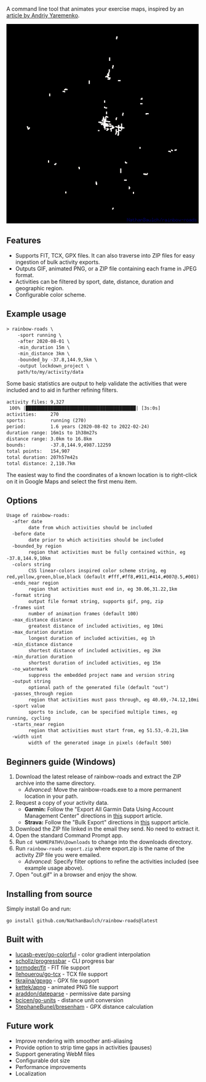 A command line tool that animates your exercise maps, inspired by an [article by Andriy Yaremenko](https://medium.com/geospatial-analytics/how-to-animate-strava-gpx-tracks-in-qgis-8a8ca6b58ebc).

![example output](lockdown_project.gif)

## Features
* Supports FIT, TCX, GPX files. It can also traverse into ZIP files for easy ingestion of bulk activity exports.
* Outputs GIF, animated PNG, or a ZIP file containing each frame in JPEG format.
* Activities can be filtered by sport, date, distance, duration and geographic region.
* Configurable color scheme.

## Example usage
```text
> rainbow-roads \
    -sport running \
    -after 2020-08-01 \
    -min_duration 15m \
    -min_distance 3km \
    -bounded_by -37.8,144.9,5km \
    -output lockdown_project \
    path/to/my/activity/data
```
Some basic statistics are output to help validate the activities that were included and to aid in further refining filters.
```text
activity files: 9,327
 100% |████████████████████████████████████████| [3s:0s]            
activities:     270
sports:         running (270)
period:         1.6 years (2020-08-02 to 2022-02-24)
duration range: 16m1s to 1h38m27s
distance range: 3.0km to 16.8km
bounds:         -37.8,144.9,4987.12259
total points:   154,907
total duration: 207h57m42s
total distance: 2,110.7km
```
The easiest way to find the coordinates of a known location is to right-click on it in Google Maps and select the first menu item.

## Options
```text
Usage of rainbow-roads:
  -after date
        date from which activities should be included
  -before date
        date prior to which activities should be included
  -bounded_by region
        region that activities must be fully contained within, eg -37.8,144.9,10km
  -colors string
        CSS linear-colors inspired color scheme string, eg red,yellow,green,blue,black (default #fff,#ff8,#911,#414,#007@.5,#001)
  -ends_near region
        region that activities must end in, eg 30.06,31.22,1km
  -format string
        output file format string, supports gif, png, zip
  -frames uint
        number of animation frames (default 100)
  -max_distance distance
        greatest distance of included activities, eg 10mi
  -max_duration duration
        longest duration of included activities, eg 1h
  -min_distance distance
        shortest distance of included activities, eg 2km
  -min_duration duration
        shortest duration of included activities, eg 15m
  -no_watermark
        suppress the embedded project name and version string
  -output string
        optional path of the generated file (default "out")
  -passes_through region
        region that activities must pass through, eg 40.69,-74.12,10mi
  -sport value
        sports to include, can be specified multiple times, eg running, cycling
  -starts_near region
        region that activities must start from, eg 51.53,-0.21,1km
  -width uint
        width of the generated image in pixels (default 500)
```

## Beginners guide (Windows)
1. Download the latest release of rainbow-roads and extract the ZIP archive into the same directory.
   * _Advanced:_ Move the rainbow-roads.exe to a more permanent location in your path.
2. Request a copy of your activity data.
   * **Garmin:** Follow the "Export All Garmin Data Using Account Management Center" directions in [this](https://support.strava.com/hc/en-us/articles/216918437-Exporting-your-Data-and-Bulk-Export#Bulk) support article.
   * **Strava:** Follow the "Bulk Export" directions in [this](https://support.strava.com/hc/en-us/articles/216918437-Exporting-your-Data-and-Bulk-Export#Bulk) support article.
3. Download the ZIP file linked in the email they send. No need to extract it.
4. Open the standard Command Prompt app.
5. Run `cd %HOMEPATH%\Downloads` to change into the downloads directory.
6. Run `rainbow-roads export.zip` where export.zip is the name of the activity ZIP file you were emailed.
   * _Advanced:_ Specify filter options to refine the activities included (see example usage above).
7. Open "out.gif" in a browser and enjoy the show.

## Installing from source
Simply install Go and run:
```
go install github.com/NathanBaulch/rainbow-roads@latest
```

## Built with
* [lucasb-eyer/go-colorful](https://github.com/lucasb-eyer/go-colorful) - color gradient interpolation
* [schollz/progressbar](https://github.com/schollz/progressbar) - CLI progress bar
* [tormoder/fit](https://github.com/tormoder/fit) - FIT file support
* [llehouerou/go-tcx](https://github.com/llehouerou/go-tcx) - TCX file support
* [tkrajina/gpxgo](https://github.com/tkrajina/gpxgo) - GPX file support
* [kettek/apng](https://github.com/kettek/apng) - animated PNG file support
* [araddon/dateparse](https://github.com/araddon/dateparse) - permissive date parsing
* [bcicen/go-units](https://github.com/bcicen/go-units) - distance unit conversion
* [StephaneBunel/bresenham](https://github.com/StephaneBunel/bresenham) - GPX distance calculation

## Future work
* Improve rendering with smoother anti-aliasing
* Provide option to strip time gaps in activities (pauses)
* Support generating WebM files
* Configurable dot size
* Performance improvements
* Localization